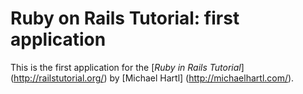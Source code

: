 # Ruby on Rails Tutorial: first application

This is the first application for the 
[*Ruby in Rails Tutorial*] (http://railstutorial.org/)
by [Michael Hartl] (http://michaelhartl.com/).